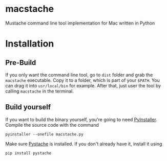 # macstache
Mustache command line tool implementation for Mac written in Python

# Installation
## Pre-Build
If you only want the command line tool, go to `dist` folder and grab the `macstache` executable. Copy it to a folder, which is part of your `$PATH`. You can drag it into `usr/local/bin` for example. After that, just user the tool by calling `macstache` in the terminal.

## Build yourself
If you want to build the binary yourself, you're going to need [PyInstaller](https://www.pyinstaller.org). Compile the source code with the command
```
pyinstaller --onefile macstache.py
```

Make sure [Pystache](https://github.com/defunkt/pystache) is installed. If you don't already have it, install it using
```
pip install pystache
```


